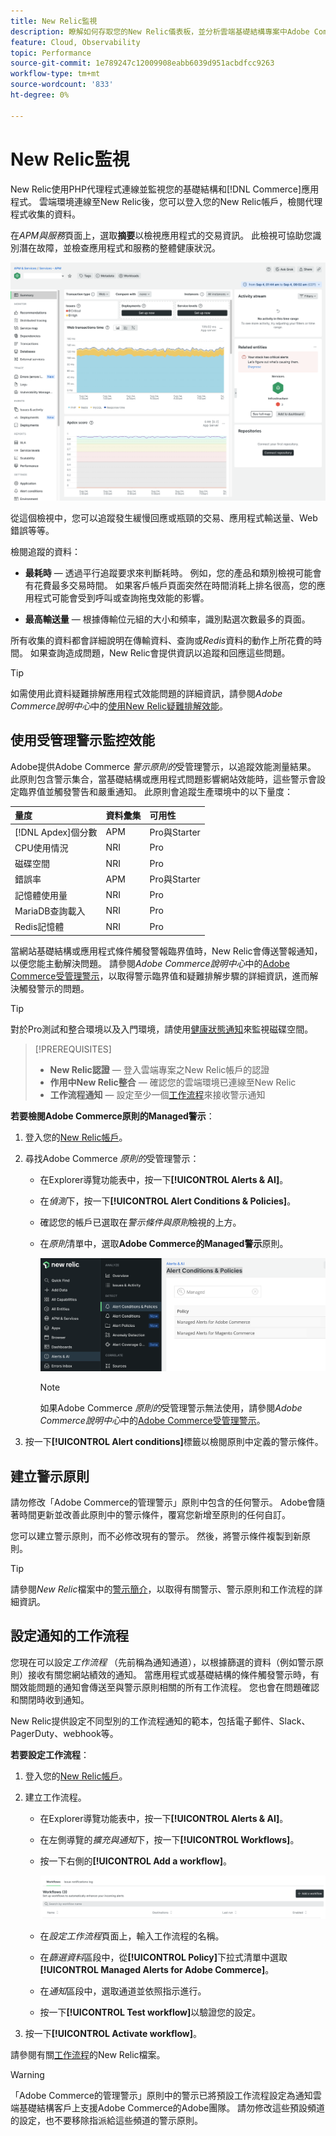 ```yaml
---
title: New Relic監視
description: 瞭解如何存取您的New Relic儀表板，並分析雲端基礎結構專案中Adobe Commerce的資料。
feature: Cloud, Observability
topic: Performance
source-git-commit: 1e789247c12009908eabb6039d951acbdfcc9263
workflow-type: tm+mt
source-wordcount: '833'
ht-degree: 0%

---
```


# New Relic監視

New Relic使用PHP代理程式連線並監視您的基礎結構和[!DNL Commerce]應用程式。 雲端環境連線至New Relic後，您可以登入您的New Relic帳戶，檢閱代理程式收集的資料。

在&#x200B;_APM與服務_&#x200B;頁面上，選取&#x200B;**摘要**&#x200B;以檢視應用程式的交易資訊。 此檢視可協助您識別潛在故障，並檢查應用程式和服務的整體健康狀況。

![雲端專案New Relic概觀頁面](../../assets/new-relic/dashboard.png)

從這個檢視中，您可以追蹤發生緩慢回應或瓶頸的交易、應用程式輸送量、Web錯誤等等。

檢閱追蹤的資料：

- **最耗時** — 透過平行追蹤要求來判斷耗時。 例如，您的產品和類別檢視可能會有花費最多交易時間。 如果客戶帳戶頁面突然在時間消耗上排名很高，您的應用程式可能會受到呼叫或查詢拖曳效能的影響。

- **最高輸送量** — 根據傳輸位元組的大小和頻率，識別點選次數最多的頁面。

所有收集的資料都會詳細說明在傳輸資料、查詢或&#x200B;_Redis_&#x200B;資料的動作上所花費的時間。 如果查詢造成問題，New Relic會提供資訊以追蹤和回應這些問題。

>[!TIP]
>
>如需使用此資料疑難排解應用程式效能問題的詳細資訊，請參閱&#x200B;_Adobe Commerce說明中心_&#x200B;中的[使用New Relic疑難排解效能](https://experienceleague.adobe.com/docs/commerce-knowledge-base/kb/troubleshooting/miscellaneous/troubleshoot-performance-using-new-relic-on-magento-commerce.html?lang=zh-Hant)。

## 使用受管理警示監控效能

Adobe提供Adobe Commerce _警示原則的_&#x200B;受管理警示，以追蹤效能測量結果。 此原則包含警示集合，當基礎結構或應用程式問題影響網站效能時，這些警示會設定臨界值並觸發警告和嚴重通知。 此原則會追蹤生產環境中的以下量度：

| 量度 | 資料彙集 | 可用性 |
|:-------------------|:----------------|:----------------|
| [!DNL Apdex]個分數 | APM | Pro與Starter |
| CPU使用情況 | NRI | Pro |
| 磁碟空間 | NRI | Pro |
| 錯誤率 | APM | Pro與Starter |
| 記憶體使用量 | NRI | Pro |
| MariaDB查詢載入 | NRI | Pro |
| Redis記憶體 | NRI | Pro |

當網站基礎結構或應用程式條件觸發警報臨界值時，New Relic會傳送警報通知，以便您能主動解決問題。 請參閱&#x200B;_Adobe Commerce說明中心_&#x200B;中的[Adobe Commerce受管理警示](https://experienceleague.adobe.com/docs/commerce-knowledge-base/kb/support-tools/managed-alerts/managed-alerts-for-magento-commerce.html?lang=zh-Hant)，以取得警示臨界值和疑難排解步驟的詳細資訊，進而解決觸發警示的問題。

>[!TIP]
>
>對於Pro測試和整合環境以及入門環境，請使用[健康狀態通知](../integrations/health-notifications.md)來監視磁碟空間。

>[!PREREQUISITES]
>
>- **New Relic認證** — 登入雲端專案之New Relic帳戶的認證
>- **作用中New Relic整合** — 確認您的雲端環境已連線至New Relic
>- **工作流程通知** — 設定至少一個[工作流程](#set-up-a-workflow-for-notifications)來接收警示通知

**若要檢閱Adobe Commerce原則的Managed警示**：

1. 登入您的[New Relic帳戶](https://login.newrelic.com/login)。

1. 尋找Adobe Commerce _原則的_&#x200B;受管理警示：

   - 在Explorer導覽功能表中，按一下&#x200B;**[!UICONTROL Alerts & AI]**。

   - 在&#x200B;_偵測_&#x200B;下，按一下&#x200B;**[!UICONTROL Alert Conditions & Policies]**。

   - 確認您的帳戶已選取在&#x200B;_警示條件與原則_&#x200B;檢視的上方。

   - 在&#x200B;_原則_&#x200B;清單中，選取&#x200B;**Adobe Commerce的Managed警示**&#x200B;原則。

     ![已產生警示原則](../../assets/new-relic/managed-alerts-policy.png)

     >[!NOTE]
     >
     >如果Adobe Commerce _原則的_&#x200B;受管理警示無法使用，請參閱&#x200B;_Adobe Commerce說明中心_&#x200B;中的[Adobe Commerce受管理警示](https://experienceleague.adobe.com/docs/commerce-knowledge-base/kb/support-tools/managed-alerts/managed-alerts-for-magento-commerce.html?lang=zh-Hant)。

1. 按一下&#x200B;**[!UICONTROL Alert conditions]**&#x200B;標籤以檢閱原則中定義的警示條件。

## 建立警示原則

請勿修改「Adobe Commerce的管理警示」原則中包含的任何警示。 Adobe會隨著時間更新並改善此原則中的警示條件，覆寫您新增至原則的任何自訂。

您可以建立警示原則，而不必修改現有的警示。 然後，將警示條件複製到新原則。

>[!TIP]
>
>請參閱&#x200B;_New Relic_&#x200B;檔案中的[警示簡介](https://docs.newrelic.com/docs/alerts/overview/)，以取得有關警示、警示原則和工作流程的詳細資訊。

## 設定通知的工作流程

您現在可以設定&#x200B;_工作流程_ （先前稱為通知通道），以根據篩選的資料（例如警示原則）接收有關您網站績效的通知。 當應用程式或基礎結構的條件觸發警示時，有關效能問題的通知會傳送至與警示原則相關的所有工作流程。 您也會在問題確認和關閉時收到通知。

New Relic提供設定不同型別的工作流程通知的範本，包括電子郵件、Slack、PagerDuty、webhook等。

**若要設定工作流程**：

1. 登入您的[New Relic帳戶](https://login.newrelic.com/login)。

1. 建立工作流程。

   - 在Explorer導覽功能表中，按一下&#x200B;**[!UICONTROL Alerts & AI]**。

   - 在左側導覽的&#x200B;_擴充與通知_&#x200B;下，按一下&#x200B;**[!UICONTROL Workflows]**。

   - 按一下右側的&#x200B;**[!UICONTROL Add a workflow]**。

     ![New Relic新增工作流程](../../assets/new-relic/add-a-workflow.png)

   - 在&#x200B;_設定工作流程_&#x200B;頁面上，輸入工作流程的名稱。

   - 在&#x200B;_篩選資料_&#x200B;區段中，從&#x200B;**[!UICONTROL Policy]**&#x200B;下拉式清單中選取&#x200B;**[!UICONTROL Managed Alerts for Adobe Commerce]**。

   - 在&#x200B;_通知_&#x200B;區段中，選取通道並依照指示進行。

   - 按一下&#x200B;**[!UICONTROL Test workflow]**&#x200B;以驗證您的設定。

1. 按一下&#x200B;**[!UICONTROL Activate workflow]**。

請參閱有關[工作流程](https://docs.newrelic.com/docs/alerts-applied-intelligence/applied-intelligence/incident-workflows/incident-workflows/)的New Relic檔案。

>[!WARNING]
>
>「Adobe Commerce的管理警示」原則中的警示已將預設工作流程設定為通知雲端基礎結構客戶上支援Adobe Commerce的Adobe團隊。 請勿修改這些預設頻道的設定，也不要移除指派給這些頻道的警示原則。
